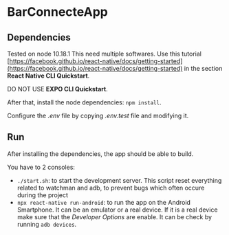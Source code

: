 # BarConnecteApp

## Dependencies

Tested on node 10.18.1
This need multiple softwares. Use this tutorial [https://facebook.github.io/react-native/docs/getting-started](https://facebook.github.io/react-native/docs/getting-started) in the section **React Native CLI Quickstart**.

DO NOT USE **EXPO CLI Quickstart**.

After that, install the node dependencies: `npm install`.

Configure the *.env* file by copying *.env.test* file and modifying it.

## Run

After installing the dependencies, the app should be able to build.

You have to 2 consoles:

- `./start.sh`: to start the development server. This script reset everything related to watchman and adb, to prevent bugs which often occure during the project
- `npx react-native run-android`: to run the app on the Android Smartphone. It can be an emulator or a real device. If it is a real device make sure that the *Developer Options* are enable. It can be check by running `adb devices`.
